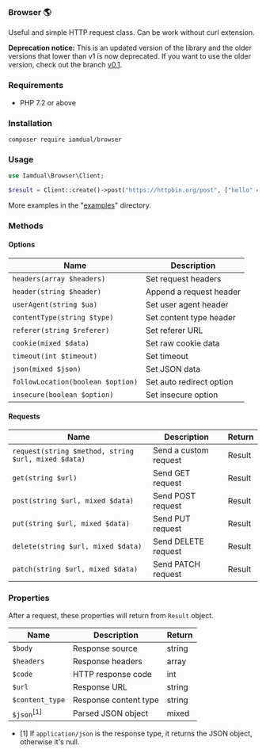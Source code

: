 ### Browser 🌎
Useful and simple HTTP request class. Can be work without curl extension.

**Deprecation notice:** This is an updated version of the library and the older versions that lower than v1 is now deprecated. If you want to use the older version, check out the branch [v0.1](https://github.com/iamdual/browser/tree/v0.1). 

### Requirements
* PHP 7.2 or above

### Installation
```
composer require iamdual/browser
```

### Usage
```php
use Iamdual\Browser\Client;

$result = Client::create()->post("https://httpbin.org/post", ["hello" => "world"]);
```
More examples in the "[examples](/examples)" directory.

### Methods

#### Options
| Name | Description |
|---|---|
| `headers(array $headers)` | Set request headers |
| `header(string $header)` | Append a request header |
| `userAgent(string $ua)` | Set user agent header |
| `contentType(string $type)` | Set content type header |
| `referer(string $referer)` | Set referer URL |
| `cookie(mixed $data)` | Set raw cookie data |
| `timeout(int $timeout)` | Set timeout |
| `json(mixed $json)` | Set JSON data |
| `followLocation(boolean $option)` | Set auto redirect option |
| `insecure(boolean $option)` | Set insecure option |

#### Requests
| Name | Description | Return |
|---|---|---|
| `request(string $method, string $url, mixed $data)` | Send a custom request | Result |
| `get(string $url)` | Send GET request | Result |
| `post(string $url, mixed $data)` | Send POST request | Result |
| `put(string $url, mixed $data)` | Send PUT request | Result |
| `delete(string $url, mixed $data)` | Send DELETE request | Result |
| `patch(string $url, mixed $data)` | Send PATCH request | Result |

### Properties
After a request, these properties will return from `Result` object.

| Name | Description | Return |
|---|---|---|
| `$body` | Response source | string |
| `$headers` | Response headers | array |
| `$code` | HTTP response code | int |
| `$url` | Response URL | string |
| `$content_type` | Response content type | string |
| `$json`<sup>\[1\]</sup> | Parsed JSON object | mixed |

* \[1\] If `application/json` is the response type, it returns the JSON object, otherwise it's null.
